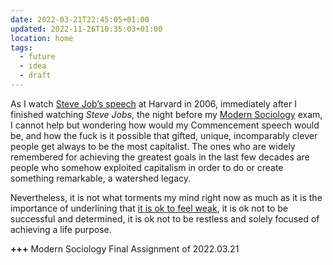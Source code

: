 ```yaml
---
date: 2022-03-21T22:45:05+01:00
updated: 2022-11-26T10:35:03+01:00
location: home
tags:
  - future
  - idea
  - draft
---
```

As I watch [Steve Job’s speech](https://youtu.be/UF8uR6Z6KLc) at Harvard in 2006, immediately after I finished watching <cite>Steve Jobs</cite>, the night before my [Modern Sociology](https://unive.it/data/course/332331 '“Modern Sociology„ on Ca’ Foscari website') exam, I cannot help but wondering how would my Commencement speech would be, and how the fuck is it possible that gifted, unique, incomparably clever people get always to be the most capitalist. The ones who are widely remembered for achieving the greatest goals in the last few decades are people who somehow exploited capitalism in order to do or create something remarkable, a watershed legacy.

Nevertheless, it is not what torments my mind right now as much as it is the importance of underlining that <u>it is ok to feel weak</u>, it is ok not to be successful and determined, it is ok not to be restless and solely focused of achieving a life purpose.

<strong class='missing'>+++</strong> Modern Sociology Final Assignment of 2022.03.21